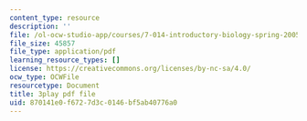 ```yaml
---
content_type: resource
description: ''
file: /ol-ocw-studio-app/courses/7-014-introductory-biology-spring-2005/870141e0f6727d3c0146bf5ab40776a0_rKquepVheyM.pdf
file_size: 45857
file_type: application/pdf
learning_resource_types: []
license: https://creativecommons.org/licenses/by-nc-sa/4.0/
ocw_type: OCWFile
resourcetype: Document
title: 3play pdf file
uid: 870141e0-f672-7d3c-0146-bf5ab40776a0
---
```

